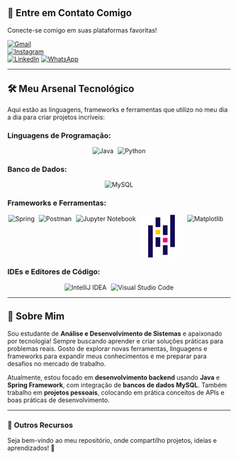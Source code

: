 ## 🌟 **Entre em Contato Comigo**  
Conecte-se comigo em suas plataformas favoritas!  

[![Gmail](https://img.shields.io/badge/-Gmail-D14836?style=for-the-badge&logo=gmail&logoColor=white)](mailto:sergioluizteixeira12345@gmail.com)  
[![Instagram](https://img.shields.io/badge/-Instagram-E4405F?style=for-the-badge&logo=instagram&logoColor=white)](https://www.instagram.com/serjo.__/)  
[![LinkedIn](https://img.shields.io/badge/-LinkedIn-0077B5?style=for-the-badge&logo=linkedin&logoColor=white)]([https://www.linkedin.com/in/s%C3%A9rgio-luiz-teixeira-nunes-j%C3%BAnior-luiz-02a314287/](https://www.linkedin.com/in/s%C3%A9rgio-nunes-02a314287/))  
[![WhatsApp](https://img.shields.io/badge/-WhatsApp-25D366?style=for-the-badge&logo=whatsapp&logoColor=white)](https://wa.me/5571981325228)  

---

## 🛠️ **Meu Arsenal Tecnológico**  
Aqui estão as linguagens, frameworks e ferramentas que utilizo no meu dia a dia para criar projetos incríveis:  

### Linguagens de Programação:  
<div style="display: flex; flex-wrap: wrap; gap: 10px; justify-content: center;">
    <img src="https://img.icons8.com/color/96/000000/java-coffee-cup-logo--v1.png" alt="Java" title="Java"/>
    <img src="https://img.icons8.com/color/96/000000/python--v1.png" alt="Python" title="Python"/>
</div>

### Banco de Dados:  
<div style="display: flex; flex-wrap: wrap; gap: 10px; justify-content: center;">
    <img src="https://img.icons8.com/color/96/000000/mysql-logo.png" alt="MySQL" title="MySQL"/>
</div>

### Frameworks e Ferramentas:  
<div style="display: flex; flex-wrap: wrap; gap: 10px; justify-content: center;">
    <img src="https://img.icons8.com/color/96/000000/spring-logo.png" alt="Spring" title="Spring Framework"/>
    <img src="https://img.icons8.com/dusk/96/000000/postman-api.png" alt="Postman" title="Postman"/>
    <img src="https://img.icons8.com/fluency/96/000000/jupyter.png" alt="Jupyter Notebook" title="Jupyter Notebook"/>
    <img src="https://raw.githubusercontent.com/devicons/devicon/master/icons/pandas/pandas-original.svg" width="96" height="96" alt="Pandas" title="Pandas"/>
    <img src="https://upload.wikimedia.org/wikipedia/commons/8/84/Matplotlib_icon.svg" width="96" height="96" alt="Matplotlib" title="Matplotlib"/>
</div>

### IDEs e Editores de Código:  
<div style="display: flex; flex-wrap: wrap; gap: 10px; justify-content: center;">
    <img src="https://img.icons8.com/color/96/000000/intellij-idea.png" alt="IntelliJ IDEA" title="IntelliJ IDEA"/>
    <img src="https://img.icons8.com/color/96/000000/visual-studio-code-2019.png" alt="Visual Studio Code" title="VS Code"/>
</div>

---

## 🚀 **Sobre Mim**
Sou estudante de **Análise e Desenvolvimento de Sistemas** e apaixonado por tecnologia! Sempre buscando aprender e criar soluções práticas para problemas reais. Gosto de explorar novas ferramentas, linguagens e frameworks para expandir meus conhecimentos e me preparar para desafios no mercado de trabalho.

Atualmente, estou focado em **desenvolvimento backend** usando **Java** e **Spring Framework**, com integração de **bancos de dados MySQL**. Também trabalho em **projetos pessoais**, colocando em prática conceitos de APIs e boas práticas de desenvolvimento.

---

### 🔗 **Outros Recursos**
Seja bem-vindo ao meu repositório, onde compartilho projetos, ideias e aprendizados! 🌟  
